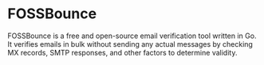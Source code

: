 # FOSSBounce

FOSSBounce is a free and open-source email verification tool written in Go. It verifies emails in bulk without sending any actual messages by checking MX records, SMTP responses, and other factors to determine validity.